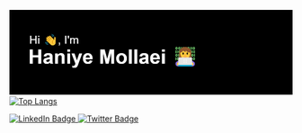 [![Header](https://raw.githubusercontent.com/HaniyeMollaei/HaniyeMollaei/0b1f2130a9adc8d9fb64275ec2bd5c799aaba6d3/header.png "Header")](https://some-url.dev/)
[![Top Langs](https://github-readme-stats.vercel.app/api/top-langs/?username=HaniyeMollaei&layout=compact&theme=vision-friendly-dark)](https://github.com/anuraghazra/github-readme-stats)
<div id="badges">
  <a href="https://www.linkedin.com/in/haniyemollaei">
    <img src="https://img.shields.io/badge/LinkedIn-blue?style=for-the-badge&logo=linkedin&logoColor=white" alt="LinkedIn Badge"/>
  </a>
  <a href="https://twitter.com/HaniueM">
    <img src="https://img.shields.io/badge/Twitter-blue?style=for-the-badge&logo=twitter&logoColor=white" alt="Twitter Badge"/>
  </a>
</div>
<!-- ![Github stats](https://github-readme-stats.vercel.app/api?username=HaniyeMollaei&theme=highcontrast&show_icons=true&count_private=true) -->
<!--
**HaniyeMollaei/HaniyeMollaei** is a ✨ _special_ ✨ repository because its `README.md` (this file) appears on your GitHub profile.

Here are some ideas to get you started:

- 🔭 I’m currently working on ...
- 🌱 I’m currently learning ...
- 👯 I’m looking to collaborate on ...
- 🤔 I’m looking for help with ...
- 💬 Ask me about ...
- 📫 How to reach me: ...
- 😄 Pronouns: ...
- ⚡ Fun fact: ...
-->
